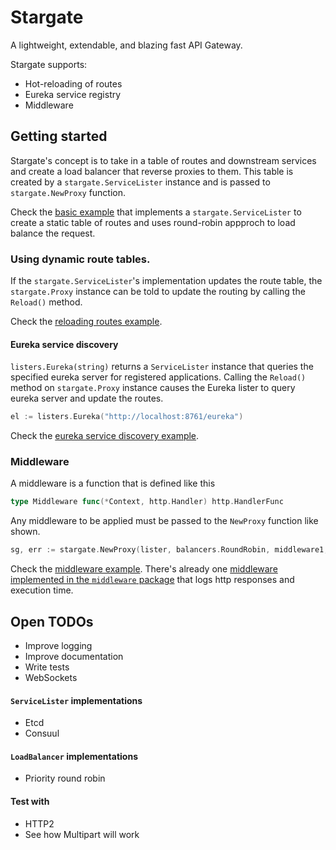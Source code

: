 # Stargate

A lightweight, extendable, and blazing fast API Gateway.

Stargate supports:
- Hot-reloading of routes
- Eureka service registry
- Middleware

## Getting started

Stargate's concept is to take in a table of routes and downstream services and create a load balancer that reverse
proxies to them. This table is created by a `stargate.ServiceLister` instance and is passed to `stargate.NewProxy`
function.

Check the [basic example](https://github.com/realbucksavage/stargate/blob/master/examples/basic.go) that implements a
`stargate.ServiceLister` to create a static table of routes and uses round-robin appproch to load balance the request.

### Using dynamic route tables.

If the `stargate.ServiceLister`'s implementation updates the route table, the `stargate.Proxy` instance can be told
to update the routing by calling the `Reload()` method.

Check the [reloading routes example](https://github.com/realbucksavage/stargate/blob/master/examples/reload.go).

#### Eureka service discovery

`listers.Eureka(string)` returns a `ServiceLister` instance that queries the specified eureka server for registered
applications. Calling the `Reload()` method on `stargate.Proxy` instance causes the Eureka lister to query eureka server
and update the routes.

```go
el := listers.Eureka("http://localhost:8761/eureka")
```

Check the [eureka service discovery example](https://github.com/realbucksavage/stargate/blob/master/examples/eureka.go).

### Middleware

A middleware is a function that is defined like this

```go
type Middleware func(*Context, http.Handler) http.HandlerFunc
```

Any middleware to be applied must be passed to the `NewProxy` function like shown.

```go
sg, err := stargate.NewProxy(lister, balancers.RoundRobin, middleware1, middleware2)
```

Check the [middleware example](https://github.com/realbucksavage/stargate/blob/master/examples/middleware.go). There's
already one [middleware implemented in the `middleware` package](https://github.com/realbucksavage/stargate/blob/master/middleware/logger.go)
that logs http responses and execution time.

## Open TODOs

- Improve logging
- Improve documentation
- Write tests
- WebSockets

#### `ServiceLister` implementations

- Etcd
- Consuul

#### `LoadBalancer` implementations

- Priority round robin

#### Test with

- HTTP2
- See how Multipart will work
